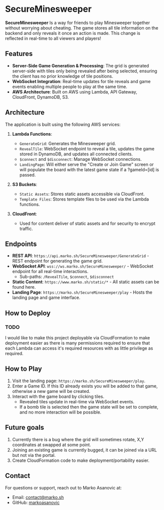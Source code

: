 # SecureMinesweeper

**SecureMinesweeper** Is a way for friends to play Minesweeper together without worrying about cheating. The game stores all tile information on the backend and only reveals it once an action is made. This change is reflected in real-time to all viewers and players!

## Features
- **Server-Side Game Generation & Processing**: The grid is generated server-side with tiles only being revealed after being selected, ensuring the client has no prior knowledge of tile positions.
- **WebSocket Integration**: Real-time updates for tile reveals and game events enabling multiple people to play at the same time.
- **AWS Architecture**: Built on AWS using Lambda, API Gateway, CloudFront, DynamoDB, S3.

## Architecture
The application is built using the following AWS services:

1. **Lambda Functions**:
   - `GenerateGrid`: Generates the Minesweeper grid.
   - `RevealTile`: WebSocket endpoint to reveal a tile, updates the game stored in DynamoDB, and updates all connected clients.
   - `$connect` and `$disconnect`: Manage WebSocket connections.
   - `LandingPage`: Will either serve the "Create or Join Game" screen or will populate the board with the latest game state if a ?gameId=[id] is passed.
 
2. **S3 Buckets**:
   - `Static Assets`: Stores static assets accessible via CloudFront.
   - `Template Files`: Stores template files to be used via the Lambda functions.

3. **CloudFront**:
   - Used for content deliver of static assets and for security to encrypt traffic.

## Endpoints

- **REST API**: `https://api.marko.sh/SecureMinesweeper/GenerateGrid` - REST endpoint for generating the game grid.
- **WebSocket API**: `wss://ws.marko.sh/SecureMinesweeper/` - WebSocket endpoint for all real-time interactions.
  - Sub-paths: `/RevealTile`, `$connect`, `$disconnect`
- **Static Content**: `https://www.marko.sh/static/*` - All static assets can be found here.
- **Landing Page**: `https://marko.sh/SecureMinesweeper/play` - Hosts the landing page and game interface.

## How to Deploy
### TODO
I would like to make this project deployable via CloudFormation to make deployment easier as there is many permissions required to ensure that each Lambda can access it's required resources with as little privilege as required. 

## How to Play
1. Visit the landing page: `https://marko.sh/SecureMinesweeper/play`.
2. Enter a Game ID. If this ID already exists you will be added to that game, otherwise a new game will be created.
3. Interact with the game board by clicking tiles.
   - Revealed tiles update in real-time via WebSocket events.
   - If a bomb tile is selected then the game state will be set to complete, and no more interaction will be possible.

## Future goals
1. Currently there is a bug where the grid will sometimes rotate, X,Y coordinates at swapped at some point.
2. Joining an existing game is currently bugged, it can be joined via a URL but not via the portal.
3. Create CloudFormation code to make deployment/portability easier.

## Contact
For questions or support, reach out to Marko Asanovic at:
- Email: [contact@marko.sh](mailto:contact@marko.sh)
- GitHub: [markoasanovic](https://github.com/markoasanovic)